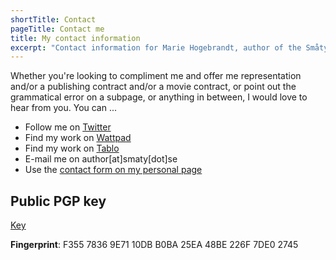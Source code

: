 ```yaml
---
shortTitle: Contact
pageTitle: Contact me
title: My contact information
excerpt: "Contact information for Marie Hogebrandt, author of the Småty series. It includes links to my personal page, my Public PGP key and places to find me."
---
```


Whether you're looking to compliment me and offer me representation and/or a
publishing contract and/or a movie contract, or point out the grammatical error
on a subpage, or anything in between, I would love to hear from you. You can ...

* Follow me on [Twitter](https://twitter.com/melindrea)
* Find my work on [Wattpad](http://www.wattpad.com/user/MarieHogebrandt)
* Find my work on [Tablo](https://tablo.io/melindrea)
* E-mail me on author[at]smaty[dot]se
* Use the [contact form on my personal page](http://mariehogebrandt.se/contact)

## Public PGP key
[Key](https://keybase.io/melindrea/key.asc)

**Fingerprint**: F355 7836 9E71 10DB B0BA 25EA 48BE 226F 7DE0 2745

